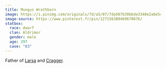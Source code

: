 ```yaml
---
title: Mungus Wrathborn
image: https://i.pinimg.com/originals/7d/a5/07/7da507630b6de3340e2a6e5c6a6cfeed.png
image-source: https://www.pinterest.fr/pin/127156389469670076/
statbox:
  race: dwarf
  clan: Aldrimor
  gender: male
  age: 297
  case: "03"
---
```


Father of [Larsa](larsa-wrathborn) and [Cragger](cragger-wrathborn).
